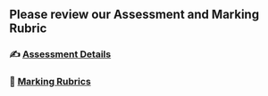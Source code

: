 ## Please review our Assessment and Marking Rubric

### ✍️ [Assessment Details](../Assessment-Brief.md)

### 📑  [Marking Rubrics](../marking-rubric.md)
